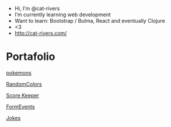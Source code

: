 - Hi, I’m @cat-rivers
- I’m currently learning web development
- Want to learn: Bootstrap / Bulma, React and
  eventually Clojure
- <3
- http://cat-rivers.com/

# Portafolio

[pokemons](./portafolio/pokemon/index.html)

[RandomColors](./portafolio/random-color/index.html)

[Score Keeper](./portafolio/score-keeper/scoreKeeper.html)

[FormEvents](./portafolio/Form%20Events/tweets.html)

[Jokes](./portafolio/jokes/index.html)
